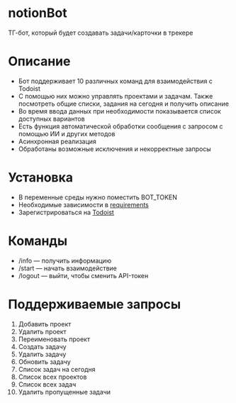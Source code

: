 # notionBot

ТГ-бот, который будет создавать задачи/карточки в трекере

# Описание

* Бот поддерживает 10 различных команд для взаимодействия с Todoist
* С помощью них можно управлять проектами и задачам.
  Также посмотреть общие списки, задания на сегодня и получить описание
* Во время ввода данных при необходимости показывается список доступных вариантов
* Есть функция автоматической обработки сообщения с запросом с помощью ИИ и других методов
* Асинхронная реализация
* Обработаны возможные исключения и некорректные запросы

# Установка

* В переменные среды нужно поместить BOT_TOKEN
* Необходимые зависимости в [requirements](/requirements.txt)
* Зарегистрироваться на [Todoist](https://todoist.com/)

# Команды

* /info — получить информацию
* /start — начать взаимодействие
* /logout — выйти, чтобы сменить API-токен

# Поддерживаемые запросы

1. Добавить проект
2. Удалить проект
3. Переименовать проект
4. Создать задачу
5. Удалить задачу
6. Обновить задачу
7. Список задач на сегодня
8. Список всех проектов
9. Список всех задач
10. Удалить пропущенные задачи